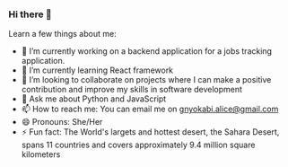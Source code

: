 ### Hi there 👋


<!-- **Alice-Githui/Alice-Githui** is a ✨ _special_ ✨ repository because its `README.md` (this file) appears on your GitHub profile. -->

Learn a few things about me:

- 🔭 I’m currently working on a backend application for a jobs tracking application.
- 🌱 I’m currently learning React framework
- 👯 I’m looking to collaborate on projects where I can make a positive contribution and improve my skills in software development
- 💬 Ask me about Python and JavaScript
- 📫 How to reach me: You can email me on gnyokabi.alice@gmail.com
- 😄 Pronouns: She/Her
- ⚡ Fun fact: The World's largets and hottest desert, the Sahara Desert, spans 11 countries and covers approximately 9.4 million square kilometers

